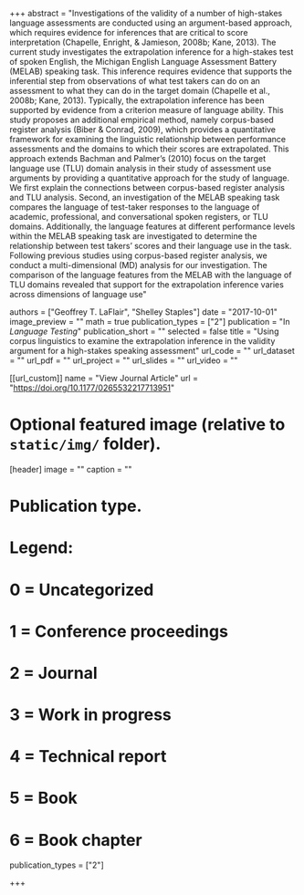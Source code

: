 +++
abstract = "Investigations of the validity of a number of high-stakes language assessments are conducted using an argument-based approach, which requires evidence for inferences that are critical to score interpretation (Chapelle, Enright, & Jamieson, 2008b; Kane, 2013). The current study investigates the extrapolation inference for a high-stakes test of spoken English, the Michigan English Language Assessment Battery (MELAB) speaking task. This inference requires evidence that supports the inferential step from observations of what test takers can do on an assessment to what they can do in the target domain (Chapelle et al., 2008b; Kane, 2013). Typically, the extrapolation inference has been supported by evidence from a criterion measure of language ability. This study proposes an additional empirical method, namely corpus-based register analysis (Biber & Conrad, 2009), which provides a quantitative framework for examining the linguistic relationship between performance assessments and the domains to which their scores are extrapolated. This approach extends Bachman and Palmer’s (2010) focus on the target language use (TLU) domain analysis in their study of assessment use arguments by providing a quantitative approach for the study of language. We first explain the connections between corpus-based register analysis and TLU analysis. Second, an investigation of the MELAB speaking task compares the language of test-taker responses to the language of academic, professional, and conversational spoken registers, or TLU domains. Additionally, the language features at different performance levels within the MELAB speaking task are investigated to determine the relationship between test takers’ scores and their language use in the task. Following previous studies using corpus-based register analysis, we conduct a multi-dimensional (MD) analysis for our investigation. The comparison of the language features from the MELAB with the language of TLU domains revealed that support for the extrapolation inference varies across dimensions of language use"

authors = ["Geoffrey T. LaFlair", "Shelley Staples"]
date = "2017-10-01"
image_preview = ""
math = true
publication_types = ["2"]
publication = "In *Language Testing*"
publication_short = ""
selected = false
title = "Using corpus linguistics to examine the extrapolation inference in the validity argument for a high-stakes speaking assessment"
url_code = ""
url_dataset = ""
url_pdf = ""
url_project = ""
url_slides = ""
url_video = ""


[[url_custom]]
name = "View Journal Article"
url = "https://doi.org/10.1177/0265532217713951"

# Optional featured image (relative to `static/img/` folder).
[header]
image = ""
caption = ""

# Publication type.
# Legend:
# 0 = Uncategorized
# 1 = Conference proceedings
# 2 = Journal
# 3 = Work in progress
# 4 = Technical report
# 5 = Book
# 6 = Book chapter
publication_types = ["2"]

+++